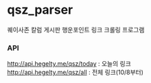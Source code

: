 # qsz_parser

퀘이사존 칼럼 게시판 행운포인트 링크 크롤링 프로그램

### API
http://api.hegelty.me/qsz/today : 오늘의 링크 <br>
http://api.hegelty.me/qsz/all : 전체 링크(10/8부터)
